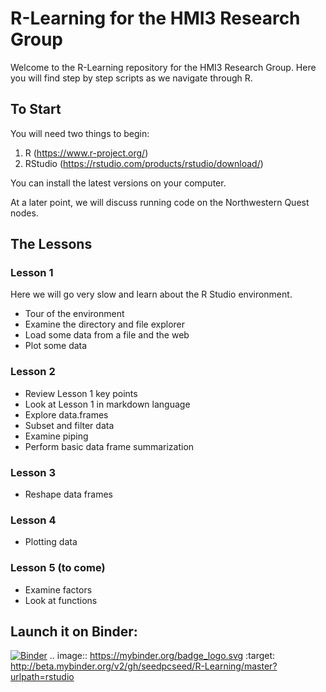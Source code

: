 # R-Learning for the HMI3 Research Group

Welcome to the R-Learning repository for the HMI3 Research Group. Here you will find step by step scripts as we navigate through R.

## To Start

You will need two things to begin:

1) R (https://www.r-project.org/)
2) RStudio (https://rstudio.com/products/rstudio/download/)

You can install the latest versions on your computer. 

At a later point, we will discuss running code on the Northwestern Quest nodes.

## The Lessons

### Lesson 1

Here we will go very slow and learn about the R Studio environment.

- Tour of the environment
- Examine the directory and file explorer
- Load some data from a file and the web
- Plot some data

### Lesson 2

- Review Lesson 1 key points
- Look at Lesson 1 in markdown language
- Explore data.frames 
- Subset and filter data
- Examine piping
- Perform basic data frame summarization

### Lesson 3

- Reshape data frames

### Lesson 4

- Plotting data

### Lesson 5 (to come)

- Examine factors
- Look at functions

## Launch it on Binder:

[![Binder](https://mybinder.org/badge_logo.svg)](https://mybinder.org/v2/gh/seedpcseed/R-Learning/master)
.. image:: https://mybinder.org/badge_logo.svg
 :target: http://beta.mybinder.org/v2/gh/seedpcseed/R-Learning/master?urlpath=rstudio
